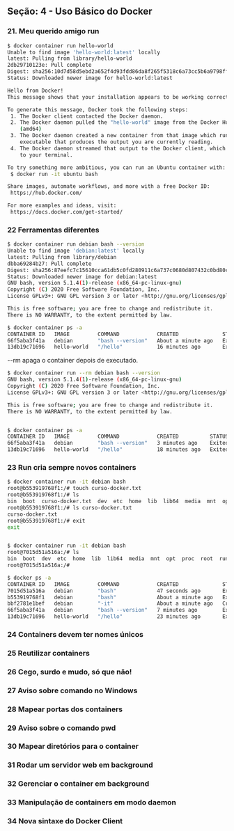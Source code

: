 ## <a name="parte4"> Seção: 4 - Uso Básico do Docker</a>

### 21. Meu querido amigo run

```bash
$ docker container run hello-world
Unable to find image 'hello-world:latest' locally
latest: Pulling from library/hello-world
2db29710123e: Pull complete
Digest: sha256:10d7d58d5ebd2a652f4d93fdd86da8f265f5318c6a73cc5b6a9798ff6d2b2e67
Status: Downloaded newer image for hello-world:latest

Hello from Docker!
This message shows that your installation appears to be working correctly.

To generate this message, Docker took the following steps:
 1. The Docker client contacted the Docker daemon.
 2. The Docker daemon pulled the "hello-world" image from the Docker Hub.
    (amd64)
 3. The Docker daemon created a new container from that image which runs the
    executable that produces the output you are currently reading.
 4. The Docker daemon streamed that output to the Docker client, which sent it
    to your terminal.

To try something more ambitious, you can run an Ubuntu container with:
 $ docker run -it ubuntu bash

Share images, automate workflows, and more with a free Docker ID:
 https://hub.docker.com/

For more examples and ideas, visit:
 https://docs.docker.com/get-started/

```

### 22 Ferramentas diferentes

```bash
$ docker container run debian bash --version
Unable to find image 'debian:latest' locally
latest: Pulling from library/debian
dbba69284b27: Pull complete
Digest: sha256:87eefc7c15610cca61db5c0fd280911c6a737c0680d807432c0bd80cd0cca39b
Status: Downloaded newer image for debian:latest
GNU bash, version 5.1.4(1)-release (x86_64-pc-linux-gnu)
Copyright (C) 2020 Free Software Foundation, Inc.
License GPLv3+: GNU GPL version 3 or later <http://gnu.org/licenses/gpl.html>

This is free software; you are free to change and redistribute it.
There is NO WARRANTY, to the extent permitted by law.

```

```bash
$ docker container ps -a
CONTAINER ID   IMAGE         COMMAND            CREATED              STATUS                          PORTS     NAMES
66f5aba3f41a   debian        "bash --version"   About a minute ago   Exited (0) About a minute ago             musing_wright
13db19c71696   hello-world   "/hello"           16 minutes ago       Exited (0) 16 minutes ago                 serene_agnesi

```

--rm apaga o container depois de executado.

```bash
$ docker container run --rm debian bash --version
GNU bash, version 5.1.4(1)-release (x86_64-pc-linux-gnu)
Copyright (C) 2020 Free Software Foundation, Inc.
License GPLv3+: GNU GPL version 3 or later <http://gnu.org/licenses/gpl.html>

This is free software; you are free to change and redistribute it.
There is NO WARRANTY, to the extent permitted by law.


$ docker container ps -a
CONTAINER ID   IMAGE         COMMAND            CREATED          STATUS                      PORTS     NAMES
66f5aba3f41a   debian        "bash --version"   3 minutes ago    Exited (0) 3 minutes ago              musing_wright
13db19c71696   hello-world   "/hello"           18 minutes ago   Exited (0) 18 minutes ago             serene_agnesi
```

### 23 Run cria sempre novos containers

```bash
$ docker container run -it debian bash
root@b553919768f1:/# touch curso-docker.txt
root@b553919768f1:/# ls
bin  boot  curso-docker.txt  dev  etc  home  lib  lib64  media  mnt  opt  proc  root  run  sbin  srv  sys  tmp  usr  var
root@b553919768f1:/# ls curso-docker.txt 
curso-docker.txt
root@b553919768f1:/# exit
exit


$ docker container run -it debian bash
root@7015d51a516a:/# ls
bin  boot  dev  etc  home  lib  lib64  media  mnt  opt  proc  root  run  sbin  srv  sys  tmp  usr  var
root@7015d51a516a:/#

```

```bash
$ docker ps -a
CONTAINER ID   IMAGE         COMMAND            CREATED              STATUS                      PORTS     NAMES
7015d51a516a   debian        "bash"             47 seconds ago       Exited (0) 11 seconds ago             happy_williamson
b553919768f1   debian        "bash"             About a minute ago   Exited (0) 51 seconds ago             eloquent_dewdney
bbf2781e1bef   debian        "-it"              About a minute ago   Created                               modest_sanderson
66f5aba3f41a   debian        "bash --version"   7 minutes ago        Exited (0) 7 minutes ago              musing_wright
13db19c71696   hello-world   "/hello"           23 minutes ago       Exited (0) 23 minutes ago             serene_agnesi

```


### 24 Containers devem ter nomes únicos

### 25 Reutilizar containers

### 26 Cego, surdo e mudo, só que não!

### 27 Aviso sobre comando no Windows

### 28 Mapear portas dos containers

### 29 Aviso sobre o comando pwd

### 30 Mapear diretórios para o container

### 31 Rodar um servidor web em background

### 32 Gerenciar o container em background

### 33 Manipulação de containers em modo daemon

### 34 Nova sintaxe do Docker Client
